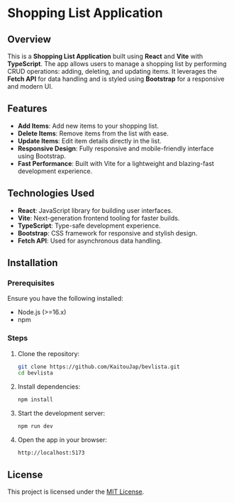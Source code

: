 # Shopping List Application

## Overview

This is a **Shopping List Application** built using **React** and **Vite** with **TypeScript**. The app allows users to manage a shopping list by performing CRUD operations: adding, deleting, and updating items. It leverages the **Fetch API** for data handling and is styled using **Bootstrap** for a responsive and modern UI.

## Features

- **Add Items**: Add new items to your shopping list.
- **Delete Items**: Remove items from the list with ease.
- **Update Items**: Edit item details directly in the list.
- **Responsive Design**: Fully responsive and mobile-friendly interface using Bootstrap.
- **Fast Performance**: Built with Vite for a lightweight and blazing-fast development experience.

## Technologies Used

- **React**: JavaScript library for building user interfaces.
- **Vite**: Next-generation frontend tooling for faster builds.
- **TypeScript**: Type-safe development experience.
- **Bootstrap**: CSS framework for responsive and stylish design.
- **Fetch API**: Used for asynchronous data handling.

## Installation

### Prerequisites
Ensure you have the following installed:
- Node.js (>=16.x)
- npm

### Steps
1. Clone the repository:
   ```bash
   git clone https://github.com/KaitouJap/bevlista.git
   cd bevlista
   ```

2. Install dependencies:
   ```bash
   npm install
   ```

3. Start the development server:
   ```bash
   npm run dev
   ```

4. Open the app in your browser:
   ```
   http://localhost:5173
   ```

## License

This project is licensed under the [MIT License](LICENSE).